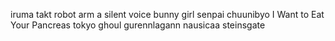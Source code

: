iruma
takt
robot arm
a silent voice 
bunny girl senpai 
chuunibyo
I Want to Eat Your Pancreas
tokyo ghoul
gurennlagann
nausicaa
steinsgate